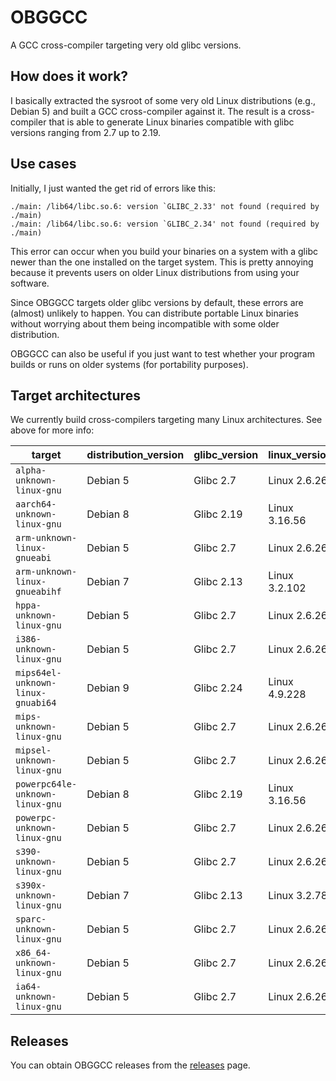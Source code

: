 # OBGGCC

A GCC cross-compiler targeting very old glibc versions.

## How does it work?

I basically extracted the sysroot of some very old Linux distributions (e.g., Debian 5) and built a GCC cross-compiler against it. The result is a cross-compiler that is able to generate Linux binaries compatible with glibc versions ranging from 2.7 up to 2.19.

## Use cases

Initially, I just wanted the get rid of errors like this:

```
./main: /lib64/libc.so.6: version `GLIBC_2.33' not found (required by ./main)
./main: /lib64/libc.so.6: version `GLIBC_2.34' not found (required by ./main)
```

This error can occur when you build your binaries on a system with a glibc newer than the one installed on the target system. This is pretty annoying because it prevents users on older Linux distributions from using your software.

Since OBGGCC targets older glibc versions by default, these errors are (almost) unlikely to happen. You can distribute portable Linux binaries without worrying about them being incompatible with some older distribution.

OBGGCC can also be useful if you just want to test whether your program builds or runs on older systems (for portability purposes).

## Target architectures

We currently build cross-compilers targeting many Linux architectures. See above for more info:

|         target         |  distribution_version  |     glibc_version     |     linux_version     | 
| ---------------------- | ------------------------------- | -------------------------- | ------------------------- |
| `alpha-unknown-linux-gnu` | Debian 5 | Glibc 2.7 | Linux 2.6.26 |
| `aarch64-unknown-linux-gnu` | Debian 8 | Glibc 2.19 | Linux 3.16.56 |
| `arm-unknown-linux-gnueabi` | Debian 5 | Glibc 2.7 | Linux 2.6.26 |
| `arm-unknown-linux-gnueabihf` | Debian 7 | Glibc 2.13 | Linux 3.2.102 |
| `hppa-unknown-linux-gnu` | Debian 5 | Glibc 2.7 | Linux 2.6.26 |
| `i386-unknown-linux-gnu` | Debian 5 | Glibc 2.7 | Linux 2.6.26 |
| `mips64el-unknown-linux-gnuabi64` | Debian 9 | Glibc 2.24 | Linux 4.9.228 |
| `mips-unknown-linux-gnu` | Debian 5 | Glibc 2.7 | Linux 2.6.26 |
| `mipsel-unknown-linux-gnu` | Debian 5 | Glibc 2.7 | Linux 2.6.26 |
| `powerpc64le-unknown-linux-gnu` | Debian 8 | Glibc 2.19 | Linux 3.16.56 |
| `powerpc-unknown-linux-gnu` | Debian 5 | Glibc 2.7 | Linux 2.6.26 |
| `s390-unknown-linux-gnu` | Debian 5 | Glibc 2.7 | Linux 2.6.26 |
| `s390x-unknown-linux-gnu` | Debian 7 | Glibc 2.13 | Linux 3.2.78 |
| `sparc-unknown-linux-gnu` | Debian 5 | Glibc 2.7 | Linux 2.6.26 |
| `x86_64-unknown-linux-gnu` | Debian 5 | Glibc 2.7 | Linux 2.6.26 |
| `ia64-unknown-linux-gnu` | Debian 5 | Glibc 2.7 | Linux 2.6.26 |

## Releases

You can obtain OBGGCC releases from the  [releases](https://github.com/AmanoTeam/obggcc/releases) page.
